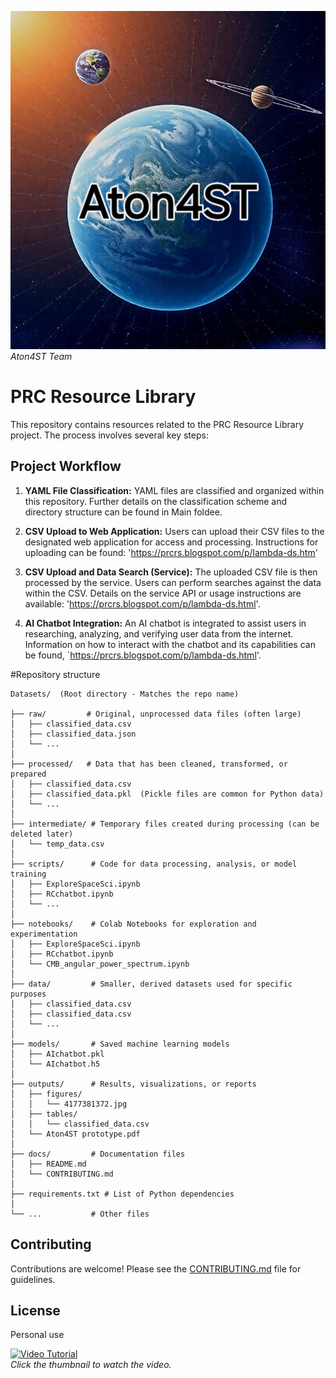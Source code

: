 ![PRC Resource Library](4177381372.jpg)  *Aton4ST Team*
# PRC Resource Library

This repository contains resources related to the PRC Resource Library project.  The process involves several key steps:

## Project Workflow

1. **YAML File Classification:**  YAML files are classified and organized within this repository.  Further details on the classification scheme and directory structure can be found in Main foldee. 

2. **CSV Upload to Web Application:**  Users can upload their CSV files to the designated web application for access and processing.  Instructions for uploading can be found: 'https://prcrs.blogspot.com/p/lambda-ds.htm'

3. **CSV Upload and Data Search (Service):** The uploaded CSV file is then processed by the service.  Users can perform searches against the data within the CSV.  Details on the service API or usage instructions are available: 'https://prcrs.blogspot.com/p/lambda-ds.html'. 

4. **AI Chatbot Integration:**  An AI chatbot is integrated to assist users in researching, analyzing, and verifying user data from the internet.  Information on how to interact with the chatbot and its capabilities can be found, `https://prcrs.blogspot.com/p/lambda-ds.html'.

#Repository structure 
```
Datasets/  (Root directory - Matches the repo name)

├── raw/         # Original, unprocessed data files (often large)
│   ├── classified_data.csv
│   ├── classified_data.json
│   └── ...
│
├── processed/   # Data that has been cleaned, transformed, or prepared
│   ├── classified_data.csv
│   ├── classified_data.pkl  (Pickle files are common for Python data)
│   └── ...
│
├── intermediate/ # Temporary files created during processing (can be deleted later)
│   └── temp_data.csv
│
├── scripts/      # Code for data processing, analysis, or model training
│   ├── ExploreSpaceSci.ipynb
│   ├── RCchatbot.ipynb
│   └── ...
│
├── notebooks/    # Colab Notebooks for exploration and experimentation
│   ├── ExploreSpaceSci.ipynb
│   ├── RCchatbot.ipynb
│   └── CMB_angular_power_spectrum.ipynb
│
├── data/         # Smaller, derived datasets used for specific purposes
│   ├── classified_data.csv
│   ├── classified_data.csv
│   └── ...
│
├── models/       # Saved machine learning models
│   ├── AIchatbot.pkl
│   └── AIchatbot.h5
│
├── outputs/      # Results, visualizations, or reports
│   ├── figures/
│   │   └── 4177381372.jpg
│   ├── tables/
│   │   └── classified_data.csv
│   └── Aton4ST prototype.pdf
│
├── docs/         # Documentation files
│   ├── README.md
│   └── CONTRIBUTING.md
│
├── requirements.txt # List of Python dependencies
│
└── ...           # Other files
```


## Contributing

Contributions are welcome!  Please see the [CONTRIBUTING.md](CONTRIBUTING.md) file for guidelines.

## License

Personal use

[![Video Tutorial](https://img.youtube.com/vi/3B6WhrXzJVQ/0.jpg)](https://www.youtube.com/watch?v=3B6WhrXzJVQ)  
  *Click the thumbnail to watch the video.*

